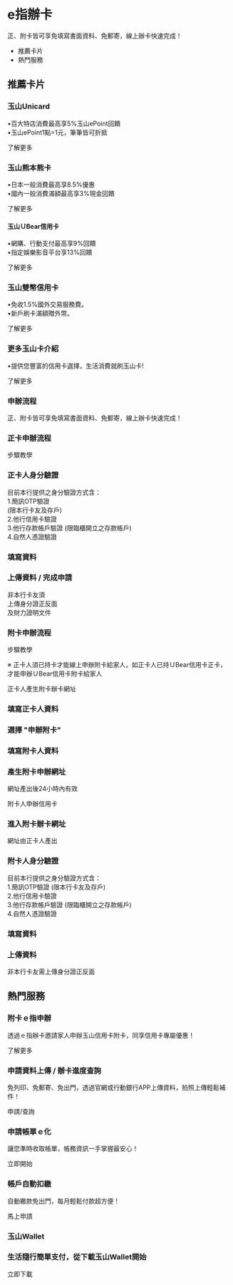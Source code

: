 # e指辦卡

正、附卡皆可享免填寫書面資料、免郵寄，線上辦卡快速完成！

  * 推薦卡片
  * 熱門服務

## 推薦卡片

### 玉山Unicard

•百大特店消費最高享5%玉山ePoint回饋  
•玉山ePoint1點=1元，筆筆皆可折抵

了解更多

### 玉山熊本熊卡

•日本一般消費最高享8.5%優惠  
•國內一般消費滿額最高享3%現金回饋

了解更多

#### 玉山ＵBear信用卡

•網購、行動支付最高享9%回饋  
•指定娛樂影音平台享13%回饋

了解更多

### 玉山雙幣信用卡

•免收1.5%國外交易服務費。  
•新戶刷卡滿額贈外幣。

了解更多

### 更多玉山卡介紹

•提供您豐富的信用卡選擇，生活消費就刷玉山卡!

了解更多

### 申辦流程

正、附卡皆可享免填寫書面資料、免郵寄，線上辦卡快速完成！

### 正卡申辦流程

步驟教學

### 正卡人身分驗證

目前本行提供之身分驗證方式含：  
1.簡訊OTP驗證  
(限本行卡友及存戶)  
2.他行信用卡驗證  
3.他行存款帳戶驗證 (限臨櫃開立之存款帳戶)  
4.自然人憑證驗證

### 填寫資料

### 上傳資料 / 完成申請

非本行卡友須  
上傳身分證正反面  
及財力證明文件

### 附卡申辦流程

步驟教學

※ 正卡人須已持卡才能線上申辦附卡給家人，如正卡人已持ＵBear信用卡正卡，才能申辦ＵBear信用卡附卡給家人

正卡人產生附卡辦卡網址

### 填寫正卡人資料

### 選擇 "申辦附卡"

### 填寫附卡人資料

### 產生附卡申辦網址

網址產出後24小時內有效

附卡人申辦信用卡

### 進入附卡辦卡網址

網址由正卡人產出

### 附卡人身分驗證

目前本行提供之身分驗證方式含：  
1.簡訊OTP驗證 (限本行卡友及存戶)  
2.他行信用卡驗證  
3.他行存款帳戶驗證 (限臨櫃開立之存款帳戶)  
4.自然人憑證驗證

### 填寫資料

### 上傳資料

非本行卡友需上傳身分證正反面

## 熱門服務

### 附卡ｅ指申辦

透過ｅ指辦卡邀請家人申辦玉山信用卡附卡，同享信用卡專屬優惠！

了解更多

### 申請資料上傳 / 辦卡進度查詢

免列印、免郵寄、免出門，透過官網或行動銀行APP上傳資料，拍照上傳輕鬆補件！

申請/查詢

### 申請帳單ｅ化

讓您準時收取帳單，帳務資訊一手掌握最安心！

立即開始

### 帳戶自動扣繳

自動繳款免出門，每月輕鬆付款超方便！

馬上申請

### 玉山Wallet

### 生活隨行簡單支付，從下載玉山Wallet開始

  

立即下載

  

####

